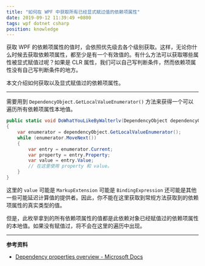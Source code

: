 ```yaml
---
title: "如何在 WPF 中获取所有已经显式赋过值的依赖项属性"
date: 2019-09-12 11:39:49 +0800
tags: wpf dotnet csharp
position: knowledge
---
```


获取 WPF 的依赖项属性的值时，会依照优先级去各个级别获取。这样，无论你什么时候去获取依赖项属性，都至少是有一个有效值的。有什么方法可以获取哪些属性被显式赋值过呢？如果是 CLR 属性，我们可以自己写判断条件，然而依赖项属性没有自己写判断条件的地方。

本文介绍如何获取以及显式赋值过的依赖项属性。

---

需要用到 `DependencyObject.GetLocalValueEnumerator()` 方法来获得一个可以遍历所有依赖项属性本地值。

```csharp
public static void DoWhatYouLikeByWalterlv(DependencyObject dependencyObject)
{
    var enumerator = dependencyObject.GetLocalValueEnumerator();
    while (enumerator.MoveNext())
    {
        var entry = enumerator.Current;
        var property = entry.Property;
        var value = entry.Value;
        // 在这里使用 property 和 value。
    }
}
```

这里的 `value` 可能是 `MarkupExtension` 可能是 `BindingExpression` 还可能是其他一些可能延迟计算值的提供者。因此，你不能在这里获取到常规方法获取到的依赖项属性的真实类型的值。

但是，此枚举拿到的所有依赖项属性的值都是此依赖对象已经赋值过的依赖项属性的本地值。如果没有赋值过，将不会在这里的遍历中出现。

---

**参考资料**

- [Dependency properties overview - Microsoft Docs](https://docs.microsoft.com/en-us/dotnet/framework/wpf/advanced/dependency-properties-overview)
